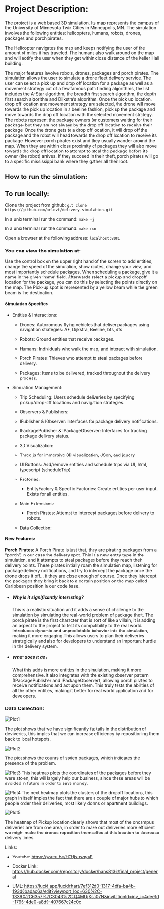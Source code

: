 # Project Description:

The project is a web based 3D simulation. Its map represents the campus of the University of Minnesota Twin Cities in Minneapolis, MN. The simulation involves the following entities: helicopters, humans, robots, drones, packages and porch pirates.

The Helicopter navigates the map and keeps notifying the user of the amount of miles it has traveled. The humans also walk around on the map and will notify the user when they get within close distance of the Keller Hall building. 

The major features involve robots, drones, packages and porch pirates. The simulation allows the user to simulate a drone fleet delivery service. The user can select a pick up and drop off location for a package as well as a movement strategy out of a few famous path finding algorithms, the list includes the A-Star algorithm, the breadth first search algorithm, the depth first search algorithm and Dijkstra’s algorithm. Once the pick up location, drop off location and movement strategy are selected, the drone will move towards the pick up location in a beeline fashion, pick up the package and move towards the drop off location with the selected movement strategy. The robots represent the package owners (or customers waiting for their package) but they are not always by the drop off location to receive their package. Once the drone gets to a drop off location, it will drop off the package and the robot will head towards the drop off location to receive its package. However porch pirates exist and they usually wander around the map. When they are within close proximity of packages they will also move towards the drop off location to attempt to steal the package before its owner (the robot) arrives. If they succeed in their theft, porch pirates will go to a specific mississippi bank where they gather all their loot. 

## How to run the simulation:

## To run locally:

Clone the project from github: `git clone https://github.com/orlovt/delivery-simulation.git`

In a unix terminal run the command: `make -j`

In a unix terminal run the command: `make run`

Open a browser at the following address: `localhost:8081`

### You can view the simulation at: 

Use the control box on the upper right hand of the screen to add entities, change the speed of the simulation, show routes, change your view, and most importantly schedule packages. When scheduling a package, give it a name in the given ‘name’ field. Afterwards select a pickup and dropoff location for the package, you can do this by selecting the points directly on the map. The Pick-up spot is represented by a yellow beam while the green beam is the destination.

#### Simulation Specifics 

- Entities & Interactions:

  - Drones: Autonomous flying vehicles that deliver packages using navigation strategies: A*, Dijkstra, Beeline, bfs, dfs

  - Robots: Ground entities that receive packages.

  - Humans: Individuals who walk the map, and interact with simulation.

  - Porch Pirates: Thieves who attempt to steal packages before delivery.

  - Packages: Items to be delivered, tracked throughout the delivery process.

* Simulation Management:

  - Trip Scheduling: Users schedule deliveries by specifying pickup/drop-off locations and navigation strategies.

  - Observers & Publishers:

  - IPublisher & IObserver: Interfaces for package delivery notifications.

  - IPackagePublisher & IPackageObserver: Interfaces for tracking package delivery status.

  - 3D Visualization: 

  - Three.js for immersive 3D visualization, JSon, and jquery

  - UI Buttons: Add/remove entities and schedule trips via UI, html, typescript (scheduleTrip)

  - Factories:

    - EntityFactory & Specific Factories: Create entities per user input. Exists for all entities.

  - Main Extensions:

    - Porch Pirates: Attempt to intercept packages before delivery to robots. 

  - Data Collection: 

#### New Features: 

**Porch Pirates**: A  Porch Pirate is just that, they are pirating packages from a “porch”, in our case the delivery spot. This is a new entity type in the simulation, and it attempts to steal packages before they reach their delivery points. These pirates initially roam the simulation map, listening for package delivery notifications, and try to intercept the package once the drone drops it off… if they are close enough of course. Once they intercept the packages they bring it back to a certain position on the map called Caribbean position in our code base.

- ##### Why is it significantly interesting?

    This is a realistic situation and it adds a sense of  challenge to the simulation by simulating the real-world problem of package theft. The porch pirate is the first character that is sort of like a villain, it is adding an aspect to the project to test its compatibility to the real world. Introduces dynamic and unpredictable behavior into the simulation, making it more engaging.This allows users to plan their deliveries strategically and also for developers to understand an important hurdle in the delivery system. 

- ##### What does it do?

    What this adds is more entities in the simulation, making it more comprehensive. It also integrates with the existing observer pattern (IPackagePublisher and IPackageObserver), allowing porch pirates to receive notifications and act upon them. This truly tests the abilities of all the other entities, making it better for real world application and for developers.

### Data Collection: 

![Plot1](plots/plot1.png)

The plot shows that we have significantly fat tails in the distribution of deviveries, this imples that we can increase efficiency by repositioning them back to local hotspots. 

![Plot2](plots/plot2.png)

The plot shows the counts of stolen packages, which indicates the presence of the problem. 

![Plot3](plots/plot3.png)
This heatmap plots the coordinates of the packages before they were stolen, this will largely help our business, since these areas will be avoided in future in order to save money. 


![Plot4](plots/plot4.png)
The next heatmap plots the clusters of the dropoff locations, this graph in itself imples the fact that there are a couple of major hubs to which people order their deliveries, most likely dorms or apartment buildings. 

![Plot5](plots/plot5.png)

The heatmap of Pickup location clearly shows that most of the oncampus deliveries are from one area, in order to make out deliveries more efficient we might make the drones reposition themselfes at this location to decrease delivery times. 


Links: 

- Youtube: https://youtu.be/H7HjxuxqyaE

- Docker Link: https://hub.docker.com/repository/docker/hans8136/final_project/general

- UML: https://lucid.app/lucidchart/7ef312d0-1317-4dfa-ba4b-193d6badac6a/edit?viewport_loc=630%2C-1339%2C6357%2C3043%2C.Q4MUjXso07N&invitationId=inv_ac4dee1d-1796-4de0-a8d9-407667c24c0c

		 	 	 		

			

				

					

						

					
 							

						 					

				

			

		
